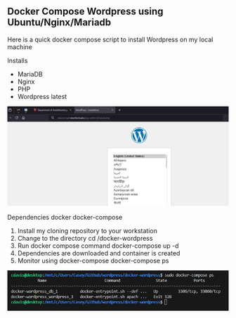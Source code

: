 ## Docker Compose Wordpress using Ubuntu/Nginx/Mariadb

Here is a quick docker compose script to install Wordpress on my local machine

Installs
- MariaDB
- Nginx
- PHP
- Wordpress latest

![Screenshot of install page on my personal desktop.](wordpress-install.png)

Dependencies
docker
docker-compose

1. Install my cloning repository to your workstation
2. Change to the directory
    cd /docker-wordpress
3. Run docker compose command
    docker-compose up -d
4. Dependencies are downloaded and container is created
5. Monitor using docker-compose
    docker-compose ps

![Screenshot of docker process monitor on my personal desktop.](docker-monitor.png)